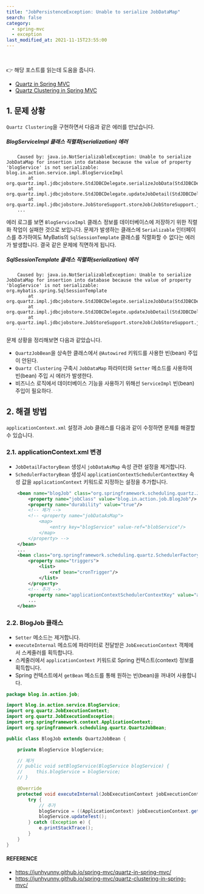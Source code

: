```yaml
---
title: "JobPersistenceException: Unable to serialize JobDataMap"
search: false
category:
  - spring-mvc
  - exception
last_modified_at: 2021-11-15T23:55:00
---
```


<br/>

👉 해당 포스트를 읽는데 도움을 줍니다.
- [Quartz in Spring MVC][quartz-in-spring-mvc-link]
- [Quartz Clustering in Spring MVC][quartz-clustering-link]

## 1. 문제 상황

`Quartz Clustering`을 구현하면서 다음과 같은 에러를 만났습니다. 

##### BlogServiceImpl 클래스 직렬화(serialization) 에러
```
    Caused by: java.io.NotSerializableException: Unable to serialize JobDataMap for insertion into database because the value of property 'blogService' is not serializable: blog.in.action.service.impl.BlogServiceImpl
        at org.quartz.impl.jdbcjobstore.StdJDBCDelegate.serializeJobData(StdJDBCDelegate.java:3083)
        at org.quartz.impl.jdbcjobstore.StdJDBCDelegate.updateJobDetail(StdJDBCDelegate.java:647)
        at org.quartz.impl.jdbcjobstore.JobStoreSupport.storeJob(JobStoreSupport.java:1115)
    ...
```

에러 로그를 보면 `BlogServiceImpl` 클래스 정보를 데이터베이스에 저장하기 위한 직렬화 작업이 실패한 것으로 보입니다. 
문제가 발생하는 클래스에 `Serializable` 인터페이스를 추가하여도 MyBatis의 `SqlSessionTemplate` 클래스를 직렬화할 수 없다는 에러가 발생합니다.
결국 같은 문제에 직면하게 됩니다. 

##### SqlSessionTemplate 클래스 직렬화(serialization) 에러
```
    Caused by: java.io.NotSerializableException: Unable to serialize JobDataMap for insertion into database because the value of property 'blogService' is not serializable: org.mybatis.spring.SqlSessionTemplate
        at org.quartz.impl.jdbcjobstore.StdJDBCDelegate.serializeJobData(StdJDBCDelegate.java:3083)
        at org.quartz.impl.jdbcjobstore.StdJDBCDelegate.updateJobDetail(StdJDBCDelegate.java:647)
        at org.quartz.impl.jdbcjobstore.JobStoreSupport.storeJob(JobStoreSupport.java:1115)
    ...
```

문제 상황을 정리해보면 다음과 같았습니다.
- `QuartzJobBean`을 상속한 클래스에서 `@Autowired` 키워드를 사용한 빈(bean) 주입이 안된다.
- `Quartz Clustering` 구축시 `JobDataMap` 파라미터와 `Setter` 메소드를 사용하여 빈(bean) 주입 시 에러가 발생한다.
- 비즈니스 로직에서 데이터베이스 기능을 사용하기 위해선 `ServiceImpl` 빈(bean) 주입이 필요하다.

## 2. 해결 방법
`applicationContext.xml` 설정과 Job 클래스를 다음과 같이 수정하면 문제를 해결할 수 있습니다.

### 2.1. applicationContext.xml 변경
- `JobDetailFactoryBean` 생성시 `jobDataAsMap` 속성 관련 설정을 제거합니다.
- `SchedulerFactoryBean` 생성시 `applicationContextSchedulerContextKey` 속성 값을 `applicationContext` 키워드로 지정하는 설정을 추가합니다.

```xml
    <bean name="blogJob" class="org.springframework.scheduling.quartz.JobDetailFactoryBean">
        <property name="jobClass" value="blog.in.action.job.BlogJob"/>
        <property name="durability" value="true"/>
        <!-- 제거 -->
        <!-- <property name="jobDataAsMap">
            <map>
                <entry key="blogService" value-ref="blobService"/>
            </map>
        </property> -->
    </bean>
    ...
    <bean class="org.springframework.scheduling.quartz.SchedulerFactoryBean">
        <property name="triggers">
            <list>
                <ref bean="cronTrigger"/>
            </list>
        </property>
        <!-- 추가 -->
        <property name="applicationContextSchedulerContextKey" value="applicationContext"/>
        ...
    </bean>
```

### 2.2. BlogJob 클래스
- `Setter` 메소드는 제거합니다.
- `executeInternal` 메소드에 파라미터로 전달받은 `JobExecutionContext` 객체에서 스케줄러를 획득합니다.
- 스케줄러에서 `applicationContext` 키워드로 Spring 컨텍스트(context) 정보를 획득합니다.
- Spring 컨텍스트에서 `getBean` 메소드를 통해 원하는 빈(bean)을 꺼내어 사용합니다.

```java
package blog.in.action.job;

import blog.in.action.service.BlogService;
import org.quartz.JobExecutionContext;
import org.quartz.JobExecutionException;
import org.springframework.context.ApplicationContext;
import org.springframework.scheduling.quartz.QuartzJobBean;

public class BlogJob extends QuartzJobBean {

    private BlogService blogService;

    // 제거
    // public void setBlogService(BlogService blogService) {
    //     this.blogService = blogService;
    // }

    @Override
    protected void executeInternal(JobExecutionContext jobExecutionContext) throws JobExecutionException {
        try {
            // 추가
            blogService = ((ApplicationContext) jobExecutionContext.getScheduler().getContext().get("applicationContext")).getBean(BlogService.class);
            blogService.updateTest();
        } catch (Exception e) {
            e.printStackTrace();
        }
    }
}
```

#### REFERENCE
- <https://junhyunny.github.io/spring-mvc/quartz-in-spring-mvc/>
- <https://junhyunny.github.io/spring-mvc/quartz-clustering-in-spring-mvc/>

[quartz-in-spring-mvc-link]: https://junhyunny.github.io/spring-mvc/quartz-in-spring-mvc/
[quartz-clustering-link]: https://junhyunny.github.io/spring-mvc/quartz-clustering-in-spring-mvc/